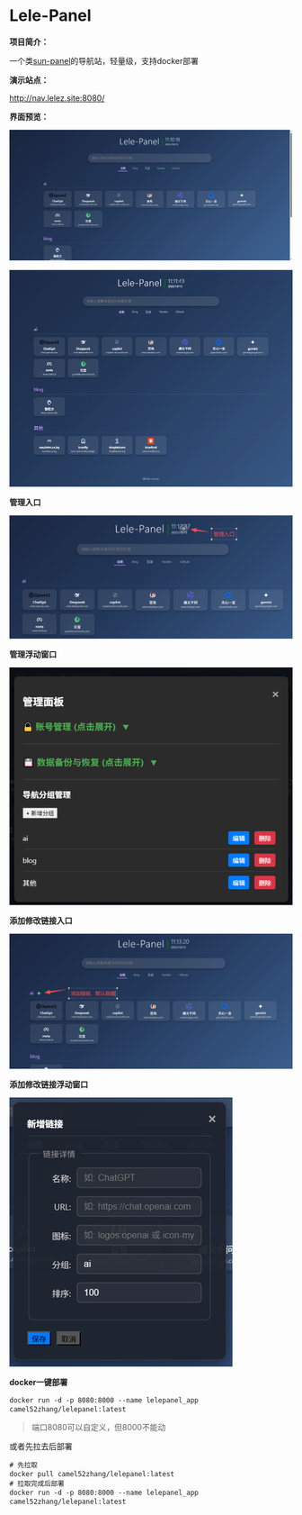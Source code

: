 # Lele-Panel
**项目简介：**

一个类[sun-panel](https://github.com/hslr-s/sun-panel)的导航站，轻量级，支持docker部署

**演示站点：**

http://nav.lelez.site:8080/



**界面预览：**

![lele-panel-1](https://github.com/camel52zhang/pic__bed1/blob/main/2025/lele-panel-1.png?raw=true)

![lele-panel-2](https://github.com/camel52zhang/pic__bed1/blob/main/2025/lele-panel-2.png?raw=true)

**管理入口**

![lele-panel-3](https://github.com/camel52zhang/pic__bed1/blob/main/2025/lele-panel-3.png?raw=true)

**管理浮动窗口**

![lele-panel-3](https://github.com/camel52zhang/pic__bed1/blob/main/2025/lele-panel-3-1.png?raw=true)

**添加修改链接入口**

![lele-panel-3](https://github.com/camel52zhang/pic__bed1/blob/main/2025/lele-panel-4.png?raw=true)

**添加修改链接浮动窗口**

![lele-panel-3](https://github.com/camel52zhang/pic__bed1/blob/main/2025/lele-panel-4-1.png?raw=true)

**docker一键部署**

~~~
docker run -d -p 8080:8000 --name lelepanel_app camel52zhang/lelepanel:latest
~~~

> 端口8080可以自定义，但8000不能动

或者先拉去后部署

~~~
# 先拉取
docker pull camel52zhang/lelepanel:latest
# 拉取完成后部署
docker run -d -p 8080:8000 --name lelepanel_app camel52zhang/lelepanel:latest
~~~

